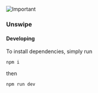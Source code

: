 ![Important](https://media.tenor.com/q0Ejci9EQhcAAAAi/rick-astley-rick-roll.gif)

### Unswipe

#### Developing

To install dependencies, simply run

```bash
npm i
```

then

```bash
npm run dev
```
